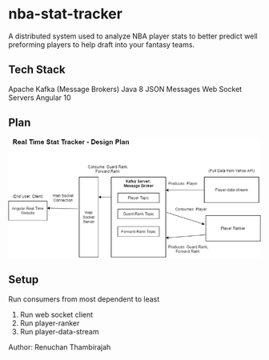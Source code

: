 # nba-stat-tracker

A distributed system used to analyze NBA player stats to better predict well preforming players to help draft into your fantasy teams.


## Tech Stack


Apache Kafka (Message Brokers)
Java 8
JSON Messages
Web Socket Servers
Angular 10

## Plan
![Screenshot](docs/nba-track.png)



## Setup

Run consumers from most dependent to least

1. Run web socket client
2. Run player-ranker
3. Run player-data-stream  



Author: Renuchan Thambirajah
